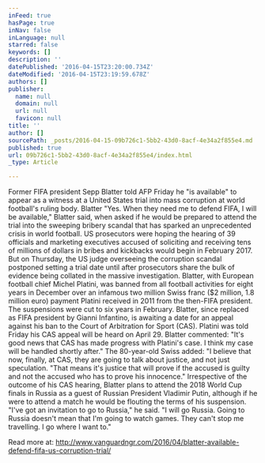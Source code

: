 ```yaml
---
inFeed: true
hasPage: true
inNav: false
inLanguage: null
starred: false
keywords: []
description: ''
datePublished: '2016-04-15T23:20:00.734Z'
dateModified: '2016-04-15T23:19:59.678Z'
authors: []
publisher:
  name: null
  domain: null
  url: null
  favicon: null
title: ''
author: []
sourcePath: _posts/2016-04-15-09b726c1-5bb2-43d0-8acf-4e34a2f855e4.md
published: true
url: 09b726c1-5bb2-43d0-8acf-4e34a2f855e4/index.html
_type: Article

---
```

Former FIFA president Sepp Blatter told AFP Friday he "is available" to appear as a witness at a United States trial into mass corruption at world football's ruling body. Blatter "Yes. When they need me to defend FIFA, I will be available," Blatter said, when asked if he would be prepared to attend the trial into the sweeping bribery scandal that has sparked an unprecedented crisis in world football. US prosecutors were hoping the hearing of 39 officials and marketing executives accused of soliciting and receiving tens of millions of dollars in bribes and kickbacks would begin in February 2017\. But on Thursday, the US judge overseeing the corruption scandal postponed setting a trial date until after prosecutors share the bulk of evidence being collated in the massive investigation. Blatter, with European football chief Michel Platini, was banned from all football activities for eight years in December over an infamous two million Swiss franc ($2 million, 1.8 million euro) payment Platini received in 2011 from the then-FIFA president. The suspensions were cut to six years in February. Blatter, since replaced as FIFA president by Gianni Infantino, is awaiting a date for an appeal against his ban to the Court of Arbitration for Sport (CAS). Platini was told Friday his CAS appeal will be heard on April 29\. Blatter commented: "It's good news that CAS has made progress with Platini's case. I think my case will be handled shortly after." The 80-year-old Swiss added: "I believe that now, finally, at CAS, they are going to talk about justice, and not just speculation. "That means it's justice that will prove if the accused is guilty and not the accused who has to prove his innocence." Irrespective of the outcome of his CAS hearing,  Blatter plans to attend the 2018 World Cup finals in Russia as a guest of Russian President Vladimir Putin, although if he were to attend a match he would be flouting the terms of his suspension. "I've got an invitation to go to Russia," he said. "I will go Russia. Going to Russia doesn't mean that I'm going to watch games. They can't stop me travelling. I go where I want to."  

Read more at: http://www.vanguardngr.com/2016/04/blatter-available-defend-fifa-us-corruption-trial/